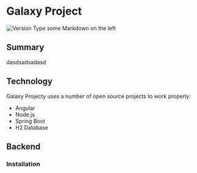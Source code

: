 # Galaxy Project

![Version](https://img.shields.io/badge/Version-1.0.0-green)
Type some Markdown on the left
## Summary
dasdsadsadasd

## Technology

Galaxy Projecty uses a number of open source projects to work properly:

* Angular
* Node.js
* Spring Boot
* H2 Database

## Backend
    
### Installation



